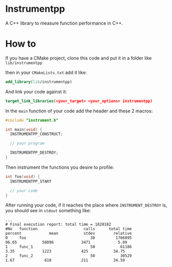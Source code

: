 # Instrumentpp

A C++ library to measure function performance in C++.

# How to

If you have a CMake project, clone this code and put it in a folder like `lib/instrumentpp`

then in your `CMakeLists.txt` add it like:

```cmake
add_library(lib/instrumentpp)
```

And link your code against it:

```cmake
target_link_libraries(<your_target> <your_options> instrumentpp)
```

In the `main` function of your code add the header and these 2 macros:

```c++
#include "instrument.h"

int main(void) {
  INSTRUMENTPP_CONSTRUCT;

  // your program

  INSTRUMENTPP_DESTROY;
}
```

Then instrument the functions you desire to profile:

```c++
int foo(void) {
  INSTRUMENTPP_START

  // your code
}
```

After running your code, if it reaches the place where `INSTRUMENT_DESTROY` is, you should see in `stdout` something like:

```shell
...
# Final execution report: total time = 1828182
#No   function                    calls      total time         percent            mean           stdev        relative
0     foo                            30         1766895           96.65           58896            3471            5.89
1     func_1                         50           61186            3.35            1223             425           34.75
2     func_2                         50           30529            1.67             610             211           34.59
```
